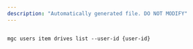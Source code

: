 ```yaml
---
description: "Automatically generated file. DO NOT MODIFY"
---
```


```cli

mgc users item drives list --user-id {user-id}

```